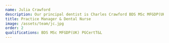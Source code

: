 ```yaml
---
name: Julia Crawford
description: Our principal dentist is Charles Crawford BDS MSc MFGDP(UK) PGCertT&L. Charles is originally from Yorkshire but after studying at Manchester University he decided to stay here! As well as practicing at Calm Dental, Charles spends some time back at the University tutoring students and working on the TMD clinic for patients with jaw joint pain.
title: Practice Manager & Dental Nurse
image: /assets/team/jc.jpg
order: 2
qualifications: BDS MSc MFGDP(UK) PGCertT&L
---
```

